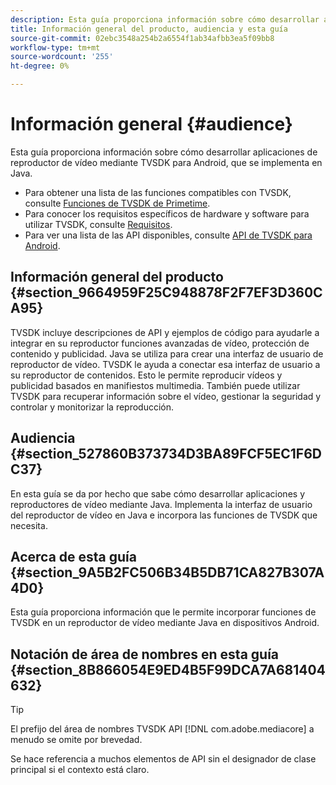 ```yaml
---
description: Esta guía proporciona información sobre cómo desarrollar aplicaciones de reproductor de vídeo mediante TVSDK para Android, que se implementa en Java.
title: Información general del producto, audiencia y esta guía
source-git-commit: 02ebc3548a254b2a6554f1ab34afbb3ea5f09bb8
workflow-type: tm+mt
source-wordcount: '255'
ht-degree: 0%

---
```


# Información general {#audience}

Esta guía proporciona información sobre cómo desarrollar aplicaciones de reproductor de vídeo mediante TVSDK para Android, que se implementa en Java.

<!--<a id="section_FC24E86A2E6442B8A3769160769BBDFA"></a>-->

* Para obtener una lista de las funciones compatibles con TVSDK, consulte [Funciones de TVSDK de Primetime](../../../tvsdk-3x-android-prog/android-3x-introduction/overview-prod-audience-guide/android-3x-overview-of-the-player.md).
* Para conocer los requisitos específicos de hardware y software para utilizar TVSDK, consulte [Requisitos](../../../tvsdk-3x-android-prog/android-3x-introduction/android-3x-requirements.md).
* Para ver una lista de las API disponibles, consulte [API de TVSDK para Android](https://help.adobe.com/en_US/primetime/api/psdk/javadoc3.5/index.html).

## Información general del producto {#section_9664959F25C948878F2F7EF3D360CA95}

TVSDK incluye descripciones de API y ejemplos de código para ayudarle a integrar en su reproductor funciones avanzadas de vídeo, protección de contenido y publicidad. Java se utiliza para crear una interfaz de usuario de reproductor de vídeo. TVSDK le ayuda a conectar esa interfaz de usuario a su reproductor de contenidos. Esto le permite reproducir vídeos y publicidad basados en manifiestos multimedia. También puede utilizar TVSDK para recuperar información sobre el vídeo, gestionar la seguridad y controlar y monitorizar la reproducción.

## Audiencia {#section_527860B373734D3BA89FCF5EC1F6DC37}

En esta guía se da por hecho que sabe cómo desarrollar aplicaciones y reproductores de vídeo mediante Java. Implementa la interfaz de usuario del reproductor de vídeo en Java e incorpora las funciones de TVSDK que necesita.

## Acerca de esta guía {#section_9A5B2FC506B34B5DB71CA827B307A4D0}

Esta guía proporciona información que le permite incorporar funciones de TVSDK en un reproductor de vídeo mediante Java en dispositivos Android.

## Notación de área de nombres en esta guía {#section_8B866054E9ED4B5F99DCA7A681404632}

>[!TIP]
>
>El prefijo del área de nombres TVSDK API [!DNL com.adobe.mediacore] a menudo se omite por brevedad.
>
>Se hace referencia a muchos elementos de API sin el designador de clase principal si el contexto está claro.
